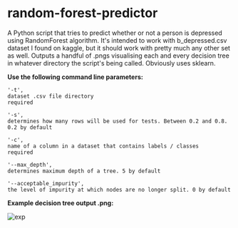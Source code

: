 # random-forest-predictor
A Python script that tries to predict whether or not a person is depressed using RandomForest algorithm. It's intended to work with b_depressed.csv dataset I found on kaggle, but it should work with pretty much any other set as well. Outputs a handful of .pngs visualising each and every decision tree in whatever directory the script's being called. Obviously uses sklearn.

**Use the following command line parameters:** 

```
'-t',
dataset .csv file directory 
required

'-s',
determines how many rows will be used for tests. Between 0.2 and 0.8. 0.2 by default

'-c',
name of a column in a dataset that contains labels / classes
required

'--max_depth',
determines maximum depth of a tree. 5 by default

'--acceptable_impurity',
the level of impurity at which nodes are no longer split. 0 by default
```

**Example decision tree output .png:**

![exp](https://user-images.githubusercontent.com/52709292/115715481-75a3bc80-a378-11eb-9619-384b05551363.png)
